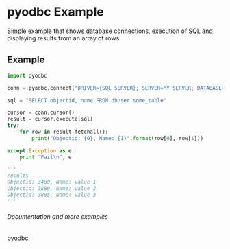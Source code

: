 pyodbc Example
===================

Simple example that shows database connections, execution of SQL and displaying results from an array of rows.

## Example

```python
import pyodbc

conn = pyodbc.connect("DRIVER={SQL SERVER}; SERVER=MY_SERVER; DATABASE=MY_DATABASE; UID=dbuser; PWD=password123")

sql = "SELECT objectid, name FROM dbuser.some_table"

cursor = conn.cursor()
result = cursor.execute(sql)
try:
    for row in result.fetchall():
        print("Objectid: {0}, Name: {1}".format(row[0], row[1]))

except Exception as e:
    print "Fail\n", e

'''
results -
Objectid: 3480, Name: value 1
Objectid: 3880, Name: value 2
Objectid: 3885, Name: value 3
'''
```

###### Documentation and more examples
[pyodbc][1]

[1]: https://mkleehammer.github.io/pyodbc/
